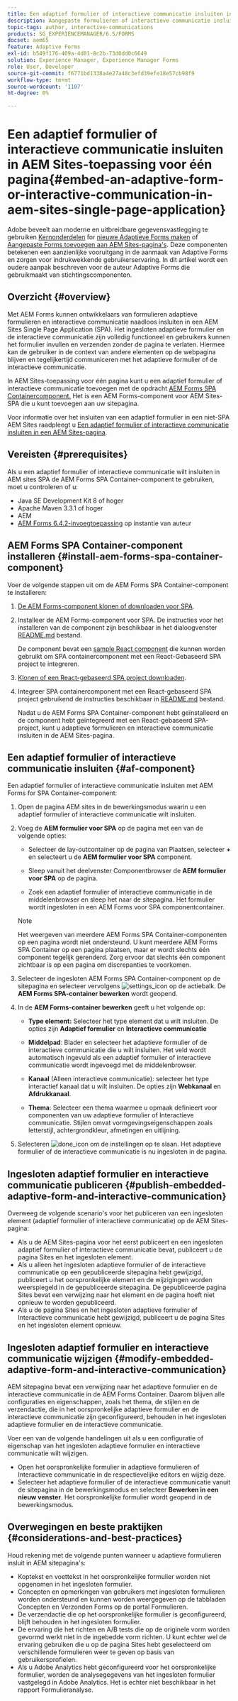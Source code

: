 ```yaml
---
title: Een adaptief formulier of interactieve communicatie insluiten in AEM Sites-toepassing voor één pagina
description: Aangepaste formulieren of interactieve communicatie insluiten in AEM Sites-pagina's. Gebruikers kunnen formulieren invullen en verzenden zonder de sitepagina te verlaten.
topic-tags: author, interactive-communications
products: SG_EXPERIENCEMANAGER/6.5/FORMS
docset: aem65
feature: Adaptive Forms
exl-id: b549f176-409a-4d81-8c2b-73d0dd0c6649
solution: Experience Manager, Experience Manager Forms
role: User, Developer
source-git-commit: f6771bd1338a4e27a48c3efd39efe18e57cb98f9
workflow-type: tm+mt
source-wordcount: '1107'
ht-degree: 0%

---
```


# Een adaptief formulier of interactieve communicatie insluiten in AEM Sites-toepassing voor één pagina{#embed-an-adaptive-form-or-interactive-communication-in-aem-sites-single-page-application}

<span class="preview"> Adobe beveelt aan moderne en uitbreidbare gegevensvastlegging te gebruiken [Kernonderdelen](https://experienceleague.adobe.com/docs/experience-manager-core-components/using/adaptive-forms/introduction.html) for [nieuwe Adaptieve Forms maken](/help/forms/using/create-an-adaptive-form-core-components.md) of [Aangepaste Forms toevoegen aan AEM Sites-pagina&#39;s](/help/forms/using/create-or-add-an-adaptive-form-to-aem-sites-page.md). Deze componenten betekenen een aanzienlijke vooruitgang in de aanmaak van Adaptive Forms en zorgen voor indrukwekkende gebruikerservaring. In dit artikel wordt een oudere aanpak beschreven voor de auteur Adaptive Forms die gebruikmaakt van stichtingscomponenten. </span>

## Overzicht {#overview}

Met AEM Forms kunnen ontwikkelaars van formulieren adaptieve formulieren en interactieve communicatie naadloos insluiten in een AEM Sites Single Page Application (SPA). Het ingesloten adaptieve formulier en de interactieve communicatie zijn volledig functioneel en gebruikers kunnen het formulier invullen en verzenden zonder de pagina te verlaten. Hiermee kan de gebruiker in de context van andere elementen op de webpagina blijven en tegelijkertijd communiceren met het adaptieve formulier of de interactieve communicatie.

In AEM Sites-toepassing voor één pagina kunt u een adaptief formulier of interactieve communicatie toevoegen met de opdracht [AEM Forms SPA Containercomponent](../../forms/using/embed-adaptive-form-aem-sites-spa.md#af-component)[.](../../forms/using/embed-adaptive-form-aem-sites-spa.md#af-component) Het is een AEM Forms-component voor AEM Sites-SPA die u kunt toevoegen aan uw sitepagina.

Voor informatie over het insluiten van een adaptief formulier in een niet-SPA AEM Sites raadpleegt u [Een adaptief formulier of interactieve communicatie insluiten in een AEM Sites-pagina](/help/forms/using/embed-adaptive-form-aem-sites.md).

## Vereisten {#prerequisites}

Als u een adaptief formulier of interactieve communicatie wilt insluiten in AEM sites SPA de AEM Forms SPA Container-component te gebruiken, moet u controleren of u:

* Java SE Development Kit 8 of hoger
* Apache Maven 3.3.1 of hoger
* AEM
* [AEM Forms 6.4.2-invoegtoepassing](https://helpx.adobe.com/aem-forms/kb/aem-forms-releases.html) op instantie van auteur

## AEM Forms SPA Container-component installeren {#install-aem-forms-spa-container-component}

Voer de volgende stappen uit om de AEM Forms SPA Container-component te installeren:

1. [De AEM Forms-component klonen of downloaden voor SPA](https://github.com/Adobe-Marketing-Cloud/aem-forms/tree/master/forms-spa).
1. Installeer de AEM Forms-component voor SPA. De instructies voor het installeren van de component zijn beschikbaar in het dialoogvenster [README.md](https://github.com/Adobe-Marketing-Cloud/aem-forms/tree/master/forms-spa#aem-form-component) bestand.

   De component bevat een [sample React component](https://github.com/Adobe-Marketing-Cloud/aem-forms/tree/master/forms-spa/react-component) die kunnen worden gebruikt om SPA containercomponent met een React-Gebaseerd SPA project te integreren.

1. [Klonen of een React-gebaseerd SPA project downloaden](https://github.com/adobe/aem-sample-we-retail-journal).
1. Integreer SPA containercomponent met een React-gebaseerd SPA project gebruikend de instructies beschikbaar in [README.md](https://github.com/Adobe-Marketing-Cloud/aem-forms/tree/master/forms-spa/react-component#aem-form-react-component-for-spa---editor) bestand.

   Nadat u de AEM Forms SPA Container-component hebt geïnstalleerd en de component hebt geïntegreerd met een React-gebaseerd SPA-project, kunt u adaptieve formulieren en interactieve communicatie insluiten in de AEM Sites-pagina.

## Een adaptief formulier of interactieve communicatie insluiten {#af-component}

Een adaptief formulier of interactieve communicatie insluiten met AEM Forms for SPA Container-component:

1. Open de pagina AEM sites in de bewerkingsmodus waarin u een adaptief formulier of interactieve communicatie wilt insluiten.
1. Voeg de **AEM formulier voor SPA** op de pagina met een van de volgende opties:

   * Selecteer de lay-outcontainer op de pagina van Plaatsen, selecteer **+** en selecteert u de **AEM formulier voor SPA** component.

   * Sleep vanuit het deelvenster Componentbrowser de **AEM formulier voor SPA** op de pagina.
   * Zoek een adaptief formulier of interactieve communicatie in de middelenbrowser en sleep het naar de sitepagina. Het formulier wordt ingesloten in een AEM Forms voor SPA componentcontainer.

   >[!NOTE]
   >
   >Het weergeven van meerdere AEM Forms SPA Container-componenten op een pagina wordt niet ondersteund. U kunt meerdere AEM Forms SPA Container op een pagina plaatsen, maar er wordt slechts één component tegelijk gerenderd. Zorg ervoor dat slechts één component zichtbaar is op een pagina om discrepanties te voorkomen.

1. Selecteer de ingesloten AEM Forms SPA Container-component op de sitepagina en selecteer vervolgens ![settings_icon](assets/settings_icon.png) op de actiebalk. De **AEM Forms SPA-container bewerken** wordt geopend.
1. In de **AEM Forms-container bewerken** geeft u het volgende op:

   * **Type element:** Selecteer het type element dat u wilt insluiten. De opties zijn **Adaptief formulier** en **Interactieve communicatie**

   * **Middelpad**: Blader en selecteer het adaptieve formulier of de interactieve communicatie die u wilt insluiten. Het veld wordt automatisch ingevuld als een adaptief formulier of interactieve communicatie wordt ingevoegd met de middelenbrowser.
   * **Kanaal** (Alleen interactieve communicatie): selecteer het type interactief kanaal dat u wilt insluiten. De opties zijn **Webkanaal** en **Afdrukkanaal**.

   * **Thema**: Selecteer een thema waarmee u opmaak definieert voor componenten van uw adaptieve formulier of Interactieve communicatie. Stijlen omvat vormgevingseigenschappen zoals letterstijl, achtergrondkleur, afmetingen en uitlijning.

1. Selecteren ![done_icon](assets/done_icon.png) om de instellingen op te slaan. Het adaptieve formulier of de interactieve communicatie is nu ingesloten in de pagina.

## Ingesloten adaptief formulier en interactieve communicatie publiceren {#publish-embedded-adaptive-form-and-interactive-communication}

Overweeg de volgende scenario&#39;s voor het publiceren van een ingesloten element (adaptief formulier of interactieve communicatie) op de AEM Sites-pagina:

* Als u de AEM Sites-pagina voor het eerst publiceert en een ingesloten adaptief formulier of interactieve communicatie bevat, publiceert u de pagina Sites en het ingesloten element.
* Als u alleen het ingesloten adaptieve formulier of de interactieve communicatie op een gepubliceerde sitepagina hebt gewijzigd, publiceert u het oorspronkelijke element en de wijzigingen worden weerspiegeld in de gepubliceerde sitepagina. De gepubliceerde pagina Sites bevat een verwijzing naar het element en de pagina hoeft niet opnieuw te worden gepubliceerd.
* Als u de pagina Sites en het ingesloten adaptieve formulier of Interactieve communicatie hebt gewijzigd, publiceert u de pagina Sites en het ingesloten element opnieuw.

## Ingesloten adaptief formulier en interactieve communicatie wijzigen {#modify-embedded-adaptive-form-and-interactive-communication}

AEM sitepagina bevat een verwijzing naar het adaptieve formulier en de interactieve communicatie in de AEM Forms Container. Daarom blijven alle configuraties en eigenschappen, zoals het thema, de stijlen en de verzendactie, die in het oorspronkelijke adaptieve formulier en de interactieve communicatie zijn geconfigureerd, behouden in het ingesloten adaptieve formulier en de interactieve communicatie.

Voer een van de volgende handelingen uit als u een configuratie of eigenschap van het ingesloten adaptieve formulier en interactieve communicatie wilt wijzigen.

* Open het oorspronkelijke formulier in adaptieve formulieren of Interactieve communicatie in de respectievelijke editors en wijzig deze.
* Selecteer het adaptieve formulier of de interactieve communicatie vanuit de sitepagina in de bewerkingsmodus en selecteer **Bewerken in een nieuw venster**. Het oorspronkelijke formulier wordt geopend in de bewerkingsmodus.

## Overwegingen en beste praktijken {#considerations-and-best-practices}

Houd rekening met de volgende punten wanneer u adaptieve formulieren insluit in AEM sitepagina&#39;s:

* Koptekst en voettekst in het oorspronkelijke formulier worden niet opgenomen in het ingesloten formulier.
* Concepten en opmerkingen van gebruikers met ingesloten formulieren worden ondersteund en kunnen worden weergegeven op de tabbladen Concepten en Verzonden Forms op de portal Formulieren.
* De verzendactie die op het oorspronkelijke formulier is geconfigureerd, blijft behouden in het ingesloten formulier.
* De ervaring die het richten en A/B tests die op de originele vorm worden gevormd werkt niet in de ingebedde vorm richten. U kunt echter wel de ervaring gebruiken die u op de pagina Sites hebt geselecteerd om verschillende formulieren weer te geven op basis van gebruikersprofielen.
* Als u Adobe Analytics hebt geconfigureerd voor het oorspronkelijke formulier, worden de analysegegevens van het ingesloten formulier vastgelegd in Adobe Analytics. Het is echter niet beschikbaar in het rapport Formulieranalyse.
